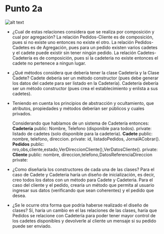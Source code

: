 # Punto 2a
![alt text](DiseñoClasesIncompleto.png)
- ¿Cual de estas relaciones considera que se realiza por composición y cual por agregación?
    La relación Pedidos-Cliente es de composición, pues si no existe uno entonces no existe el otro.
    La relación Pedidos-Cadetes es de Agregación, pues para un pedido existen varios cadetes y el cadete puede existir sin tener ningún pedido.
    La relación Cadetes-Cadetería es de composición, pues si la cadeteria no existe entonces el cadete no pertenece a ningun lugar.

- ¿Qué métodos considera que debería tener la clase Cadetería y la Clase Cadete?
    Cadete debería ser un método constructor (pues debe generar los datos del cadete para ser listado en la Cadetería).
    Cadetería debería ser un método constructor (pues crea el establecimiento y enlista a sus cadetes).

- Teniendo en cuenta los principios de abstracción y ocultamiento, que atributos, propiedades y métodos deberían ser públicos y cuales privados.

    Considerando que hablamos de un sistema de Cadetería entonces:
    **Cadetería**
        public: Nombre, Telefono (disponible para todos).
        private: listado de cadetes (solo disponible para la cadeteria).
    **Cadete**
        public: nombre, telefono, direccion.
        private: id, listadoPedidos, JornalACobrar().
    **Pedidos**
        public: nro,obs,cliente,estado,VerDireccionCliente(),VerDatosCliente().
        private:
    **Cliente**
        public: nombre, direccion,telefono,DatosReferenciaDireccion
        private:

- ¿Como diseñaría los constructores de cada una de las clases?
    Para el caso de Cadete y Cadeteria haría un diseño de inicialización, es decir, creo todos los datos con un método para Cadete y Cadeteria.
    Para el caso del cliente y el pedido, crearía un método que permita al usuario ingresar sus datos (verificando que sean coherentes) y el pedido que desea.

- ¿Se le ocurre otra forma que podría haberse realizado el diseño de clases?
    Sí, haría un cambio en el las relaciones de las clases, haría que Pedidos se relacione con Cadetería para poder tener mayor control de los cadetes disponibles y devolverle al cliente un mensaje si su pedido puede ser enviado.


    